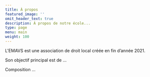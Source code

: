 ```yaml
---
title: À propos
featured_image: ''
omit_header_text: true
description: À propos de notre école...
type: page
menu: main
weight: 100
---
```


L'EMAVS est une association de droit local créée en fin d’année 2021.

Son objectif principal est de ...

Composition ...
